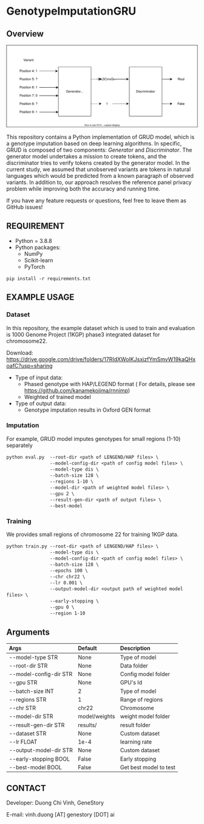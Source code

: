 # GenotypeImputationGRU

## Overview
![Screenshot](image/GRUD.svg)

This repository contains a Python implementation of GRUD model, which is a genotype imputation based on deep learning algorithms. In specific, GRUD is composed of two components: *Generator* and *Discriminator*. The generator model undertakes a mission to create tokens, and the discriminator tries to verify tokens created by the generator model. In the current study, we assumed that unobserved variants are tokens in natural languages which would be predicted from a known paragraph of observed variants. In addition to, our approach resolves the reference panel privacy problem while improving both the accuracy and running time. 

If you have any feature requests or questions, feel free to leave them as GitHub issues!
## REQUIREMENT

- Python = 3.8.8
- Python packages:
  - NumPy
  - Scikit-learn
  - PyTorch

```script
pip install -r requirements.txt
```

## EXAMPLE USAGE

### Dataset
In this repository, the example dataset which is used to train and evaluation is 1000 Genome Project (1KGP) phase3 integrated dataset for chromosome22.

Download: https://drive.google.com/drive/folders/17RIdXWoIKJsxjzfYmSmvW19kaQHxoafC?usp=sharing
- Type of input data:
  - Phased genotype with HAP/LEGEND format ( For details, please see https://github.com/kanamekojima/rnnimp)
  - Weighted of trained model
- Type of output data:
  - Genotype imputation results in Oxford GEN format

### Imputation
For example, GRUD model imputes genotypes for small regions (1-10) separately

```script
python eval.py  --root-dir <path of LENGEND/HAP files> \
                --model-config-dir <path of config model files> \
                --model-type dis \
                --batch-size 128 \
                --regions 1-10 \
                --model-dir <path of weighted model files> \
                --gpu 2 \ 
                --result-gen-dir <path of output files> \
                --best-model
```

### Training
We provides small regions of chromosome 22 for training 1KGP data.

```script
python train.py --root-dir <path of LENGEND/HAP files> \
                --model-type dis \
                --model-config-dir <path of config model files> \
                --batch-size 128 \
                --epochs 100 \
                --chr chr22 \
                --lr 0.001 \
                --output-model-dir <output path of weighted model files> \
                --early-stopping \
                --gpu 0 \
                --region 1-10
```

## Arguments
| Args | Default | Description |
| :--- | :--- | :--- |
| --model-type STR | None | Type of model |
| --root-dir STR | None | Data folder |
| --model-config-dir STR | None | Config model folder |
| --gpu STR | None | GPU's Id |
| --batch-size INT | 2 | Type of model |
| --regions STR | 1 | Range of regions |
| --chr STR | chr22 | Chromosome |
| --model-dir STR | model/weights | weight model folder |
| --result-gen-dir STR | results/ | result folder |
| --dataset STR| None | Custom dataset |
| --lr FLOAT| 1e-4 | learning rate |
| --output-model-dir STR| None | Custom dataset |
| --early-stopping BOOL | False | Early stopping |
| --best-model BOOL| False | Get best model to test |

## CONTACT
Developer: Duong Chi Vinh, GeneStory

E-mail: vinh.duong [AT] genestory [DOT] ai
